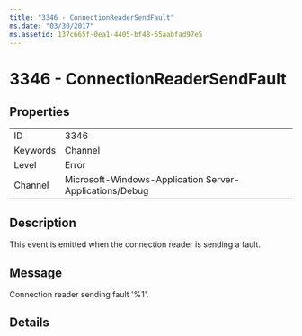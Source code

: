 ```yaml
---
title: "3346 - ConnectionReaderSendFault"
ms.date: "03/30/2017"
ms.assetid: 137c665f-0ea1-4405-bf48-65aabfad97e5
---
```

# 3346 - ConnectionReaderSendFault
## Properties  


|||  
|-|-|  
|ID|3346|  
|Keywords|Channel|  
|Level|Error|  
|Channel|Microsoft-Windows-Application Server-Applications/Debug|  

## Description  
 This event is emitted when the connection reader is sending a fault.  

## Message  
 Connection reader sending fault '%1'.  

## Details

